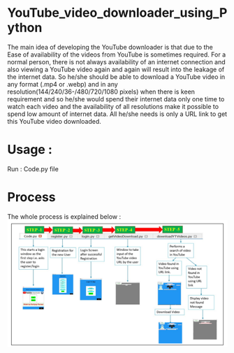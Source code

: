 # YouTube_video_downloader_using_Python
The main idea of developing the YouTube downloader is that due to the Ease of availability of the videos from YouTube is sometimes required. For a normal person, there is not always availability of an internet connection and also viewing a YouTube video again and again will result into the leakage of the internet data. So he/she should be able to download a YouTube video in any format (.mp4 or .webp) and in any resolution(144/240/36-/480/720/1080 pixels) when there is keen requirement and so he/she would spend their internet data only one time to watch each video and the availability of all resolutions make it possible to spend low amount of internet data. All he/she needs is only a URL link to get this YouTube video downloaded.

# Usage :
Run : Code.py file

# Process
The whole process is explained below :
![alt text](https://github.com/kashyaprparmar/YouTube_video_downloader_using_Python/blob/main/img/1.png)


